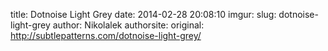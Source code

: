 title: Dotnoise Light Grey
date: 2014-02-28 20:08:10
imgur: 
slug: dotnoise-light-grey
author: Nikolalek
authorsite: 
original: http://subtlepatterns.com/dotnoise-light-grey/
